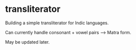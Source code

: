 # transliterator
Building a simple transliterator for Indic languages. 

Can currently handle consonant + vowel pairs --> Matra form.

May be updated later. 
